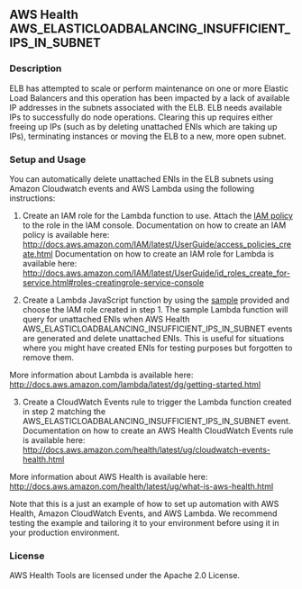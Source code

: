 ## AWS Health AWS_ELASTICLOADBALANCING_INSUFFICIENT_IPS_IN_SUBNET

### Description
ELB has attempted to scale or perform maintenance on one or more Elastic Load Balancers and this operation has been impacted by a lack of available IP addresses in the subnets associated with the ELB. ELB needs available IPs to successfully do node operations. Clearing this up requires either freeing up IPs (such as by deleting unattached ENIs which are taking up IPs), terminating instances or moving the ELB to a new, more open subnet.

### Setup and Usage
You can automatically delete unattached ENIs in the ELB subnets using Amazon Cloudwatch events and AWS Lambda using the following instructions:

1. Create an IAM role for the Lambda function to use. Attach the [IAM policy](IAMPolicy) to the role in the IAM console.
Documentation on how to create an IAM policy is available here: http://docs.aws.amazon.com/IAM/latest/UserGuide/access_policies_create.html
Documentation on how to create an IAM role for Lambda is available here: http://docs.aws.amazon.com/IAM/latest/UserGuide/id_roles_create_for-service.html#roles-creatingrole-service-console

2. Create a Lambda JavaScript function by using the [sample](LambdaFunction.js) provided and choose the IAM role created in step 1. The sample Lambda function will query for unattached ENIs when AWS Health AWS_ELASTICLOADBALANCING_INSUFFICIENT_IPS_IN_SUBNET events are generated and delete unattached ENIs. This is useful for situations where you might have created ENIs for testing purposes but forgotten to remove them.

More information about Lambda is available here: http://docs.aws.amazon.com/lambda/latest/dg/getting-started.html

3. Create a CloudWatch Events rule to trigger the Lambda function created in step 2 matching the AWS_ELASTICLOADBALANCING_INSUFFICIENT_IPS_IN_SUBNET event.
Documentation on how to create an AWS Health CloudWatch Events rule is available here: http://docs.aws.amazon.com/health/latest/ug/cloudwatch-events-health.html

More information about AWS Health is available here: http://docs.aws.amazon.com/health/latest/ug/what-is-aws-health.html

Note that this is a just an example of how to set up automation with AWS Health, Amazon CloudWatch Events, and AWS Lambda. We recommend testing the example and tailoring it to your environment before using it in your production environment. 

### License
AWS Health Tools are licensed under the Apache 2.0 License.

